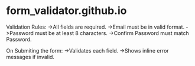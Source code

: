 # form_validator.github.io

Validation Rules:
->All fields are required.
->Email must be in valid format.
->Password must be at least 8 characters.
->Confirm Password must match Password.

On Submiting the form:
->Validates each field.
->Shows inline error messages if invalid.
